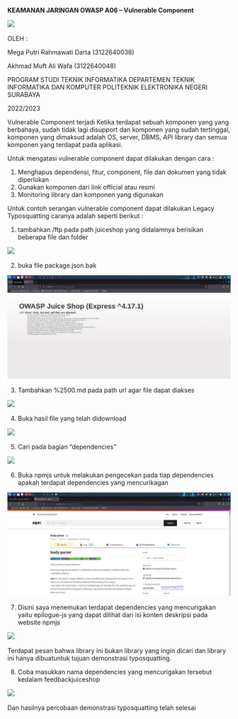 ﻿**KEAMANAN JARINGAN OWASP A06 – Vulnerable Component** 

![](image/Aspose.Words.589cef93-d100-4205-8bd1-a832f6398156.001.png)

OLEH : 

Mega Putri Rahmawati Darta (3122640038) 

Akhmad Muft Ali Wafa (3122640048) 

PROGRAM STUDI TEKNIK INFORMATIKA             DEPARTEMEN TEKNIK INFORMATIKA DAN KOMPUTER POLITEKNIK ELEKTRONIKA NEGERI SURABAYA 

2022/2023 

Vulnerable Component terjadi Ketika terdapat sebuah komponen yang yang berbahaya, sudah tidak lagi disupport dan komponen yang sudah tertinggal, komponen yang dimaksud adalah OS, server, DBMS, API library dan semua komponen yang terdapat pada aplikasi. 

Untuk mengatasi vulnerable component dapat dilakukan dengan cara : 

1. Menghapus dependensi, fitur, component, file dan dokumen yang tidak diperlukan 
1. Gunakan komponen dari link official atau resmi 
1. Monitoring library dan komponen yang digunakan 

Untuk contoh serangan vulnerable component dapat dilakukan Legacy Typosquatting caranya adalah seperti berikut : 

1. tambahkan /ftp pada path juiceshop yang didalamnya berisikan beberapa file dan folder 

![](image/Aspose.Words.589cef93-d100-4205-8bd1-a832f6398156.002.png)

2. buka file package.json.bak 

![](image/Aspose.Words.589cef93-d100-4205-8bd1-a832f6398156.003.jpeg)

3. Tambahkan %2500.md pada path url agar file dapat diakses 

![](image/Aspose.Words.589cef93-d100-4205-8bd1-a832f6398156.004.png)

4. Buka hasil file yang telah didownload 

![](image/Aspose.Words.589cef93-d100-4205-8bd1-a832f6398156.005.png)

5. Cari pada bagian “dependencies” 

![](image/Aspose.Words.589cef93-d100-4205-8bd1-a832f6398156.006.png)

6. Buka npmjs untuk melakukan pengecekan pada tiap dependencies apakah terdapat dependencies yang mencurikagan 

![](image/Aspose.Words.589cef93-d100-4205-8bd1-a832f6398156.007.jpeg)

7. Disini saya menemukan terdapat dependencies yang mencurigakan yaitu epilogue-js yang dapat dilihat dari isi konten deskripsi pada website npmjs 

![](image/Aspose.Words.589cef93-d100-4205-8bd1-a832f6398156.008.png)

Terdapat pesan bahwa library ini bukan library yang ingin dicari dan library ini hanya dibuatuntuk tujuan demonstrasi typosquatting. 

8. Coba masukkan nama dependencies yang mencurigakan tersebut kedalam feedbackjuiceshop 

![](image/Aspose.Words.589cef93-d100-4205-8bd1-a832f6398156.009.png)

Dan hasilnya percobaan demonstrasi typosquatting telah selesai 
